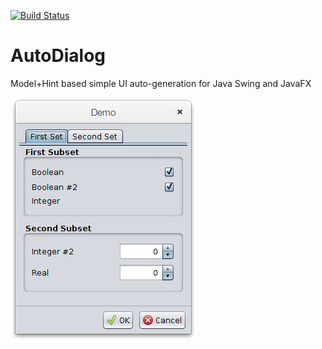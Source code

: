 [![Build Status](https://travis-ci.org/nsherry4/AutoDialog.svg?branch=master)](https://travis-ci.org/nsherry4/AutoDialog)

# AutoDialog
Model+Hint based simple UI auto-generation for Java Swing and JavaFX

![AutoDialog Swing Example](res/autodialog-swing.png)
